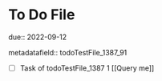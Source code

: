 # To Do File

due:: 2022-09-12

metadatafield:: todoTestFile_1387_91

- [ ] Task of todoTestFile_1387 1 [[Query me]]

